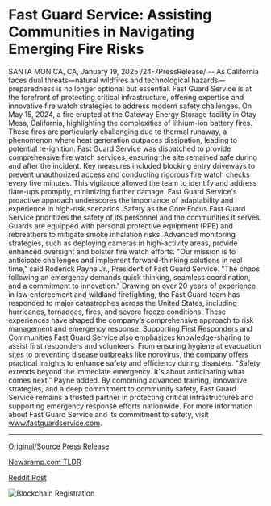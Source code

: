 # Fast Guard Service: Assisting Communities in Navigating Emerging Fire Risks

SANTA MONICA, CA, January 19, 2025 /24-7PressRelease/ -- As California faces dual threats—natural wildfires and technological hazards—preparedness is no longer optional but essential. Fast Guard Service is at the forefront of protecting critical infrastructure, offering expertise and innovative fire watch strategies to address modern safety challenges.  On May 15, 2024, a fire erupted at the Gateway Energy Storage facility in Otay Mesa, California, highlighting the complexities of lithium-ion battery fires. These fires are particularly challenging due to thermal runaway, a phenomenon where heat generation outpaces dissipation, leading to potential re-ignition. Fast Guard Service was dispatched to provide comprehensive fire watch services, ensuring the site remained safe during and after the incident.  Key measures included blocking entry driveways to prevent unauthorized access and conducting rigorous fire watch checks every five minutes. This vigilance allowed the team to identify and address flare-ups promptly, minimizing further damage. Fast Guard Service's proactive approach underscores the importance of adaptability and experience in high-risk scenarios.  Safety as the Core Focus  Fast Guard Service prioritizes the safety of its personnel and the communities it serves. Guards are equipped with personal protective equipment (PPE) and rebreathers to mitigate smoke inhalation risks. Advanced monitoring strategies, such as deploying cameras in high-activity areas, provide enhanced oversight and bolster fire watch efforts.  "Our mission is to anticipate challenges and implement forward-thinking solutions in real time," said Roderick Payne Jr., President of Fast Guard Service. "The chaos following an emergency demands quick thinking, seamless coordination, and a commitment to innovation."  Drawing on over 20 years of experience in law enforcement and wildland firefighting, the Fast Guard team has responded to major catastrophes across the United States, including hurricanes, tornadoes, fires, and severe freeze conditions. These experiences have shaped the company’s comprehensive approach to risk management and emergency response.  Supporting First Responders and Communities  Fast Guard Service also emphasizes knowledge-sharing to assist first responders and volunteers. From ensuring hygiene at evacuation sites to preventing disease outbreaks like norovirus, the company offers practical insights to enhance safety and efficiency during disasters.  "Safety extends beyond the immediate emergency. It's about anticipating what comes next," Payne added.  By combining advanced training, innovative strategies, and a deep commitment to community safety, Fast Guard Service remains a trusted partner in protecting critical infrastructures and supporting emergency response efforts nationwide.  For more information about Fast Guard Service and its commitment to safety, visit www.fastguardservice.com. 

---

[Original/Source Press Release](https://www.24-7pressrelease.com/press-release/518510/fast-guard-service-assisting-communities-in-navigating-emerging-fire-risks)
                    

[Newsramp.com TLDR](https://newsramp.com/curated-news/fast-guard-service-ensures-safety-amidst-growing-california-threats/d7c54e32ce4f5767a001442f7beaa4ca) 

 



[Reddit Post](https://www.reddit.com/r/Business_NewsRamp/comments/1i4tti8/fast_guard_service_ensures_safety_amidst_growing/) 



![Blockchain Registration](https://cdn.newsramp.app/24-7PressRelease/qrcode/251/19/cakewc1y.webp)